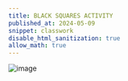 ```yaml
---
title: BLACK SQUARES ACTIVITY 
published_at: 2024-05-09
snippet: classwork
disable_html_sanitization: true
allow_math: true
---
```


![image](blacksquares.jpg)